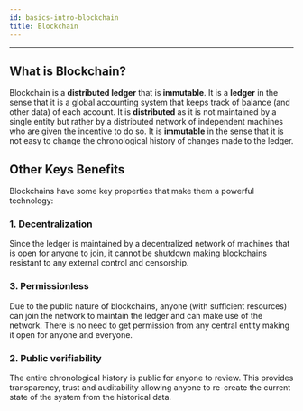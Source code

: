 ```yaml
---
id: basics-intro-blockchain
title: Blockchain
---
```


---
## What is Blockchain?

Blockchain is a **distributed ledger** that is **immutable**. It is a
**ledger** in the sense that it is a global accounting system that keeps track
of balance (and other data) of each account. It is **distributed** as it is not
maintained by a single entity but rather by a distributed network of
independent machines who are given the incentive to do so. It is **immutable**
in the sense that it is not easy to change the chronological history of changes
made to the ledger.

## Other Keys Benefits

Blockchains have some key properties that make them a powerful technology:

### 1. Decentralization
Since the ledger is maintained by a decentralized network of machines that is
open for anyone to join, it cannot be shutdown making blockchains resistant to
any external control and censorship.

### 3. Permissionless
Due to the public nature of blockchains, anyone (with sufficient resources)
can join the network to maintain the ledger and can make use of the network.
There is no need to get permission from any central entity making it open for
anyone and everyone.  

### 2. Public verifiability
The entire chronological history is public for anyone to review. This provides
transparency, trust and auditability allowing anyone to re-create the current
state of the system from the historical data. 




